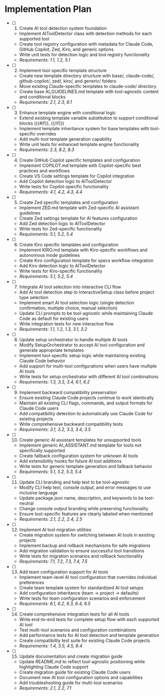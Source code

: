 # Implementation Plan

- [ ] 1. Create AI tool detection system foundation
  - Implement AIToolDetector class with detection methods for each supported tool
  - Create tool registry configuration with metadata for Claude Code, GitHub Copilot, Zed, Kiro, and generic options
  - Write unit tests for detection logic and tool registry functionality
  - _Requirements: 1.1, 1.2, 5.1_

- [ ] 2. Implement tool-specific template structure
  - Create new template directory structure with base/, claude-code/, github-copilot/, zed/, kiro/, and generic/ folders
  - Move existing Claude-specific templates to claude-code/ directory
  - Create base AI_GUIDELINES.md template with tool-agnostic content and conditional blocks
  - _Requirements: 2.1, 2.3, 8.1_

- [ ] 3. Enhance template engine with conditional logic
  - Extend existing template variable substitution to support conditional blocks ({{#if}}, {{/if}})
  - Implement template inheritance system for base templates with tool-specific overrides
  - Add multi-tool template generation capability
  - Write unit tests for enhanced template engine functionality
  - _Requirements: 2.3, 8.2, 8.3_

- [ ] 4. Create GitHub Copilot specific templates and configuration
  - Implement COPILOT.md template with Copilot-specific best practices and workflows
  - Create VS Code settings template for Copilot integration
  - Add Copilot detection logic to AIToolDetector
  - Write tests for Copilot-specific functionality
  - _Requirements: 4.1, 4.2, 4.3, 4.4_

- [ ] 5. Create Zed specific templates and configuration
  - Implement ZED.md template with Zed-specific AI assistant guidelines
  - Create Zed settings template for AI features configuration
  - Add Zed detection logic to AIToolDetector
  - Write tests for Zed-specific functionality
  - _Requirements: 5.1, 5.2, 5.4_

- [ ] 6. Create Kiro specific templates and configuration
  - Implement KIRO.md template with Kiro-specific workflows and autonomous mode guidelines
  - Create Kiro configuration template for specs workflow integration
  - Add Kiro detection logic to AIToolDetector
  - Write tests for Kiro-specific functionality
  - _Requirements: 5.1, 5.2, 5.4_

- [ ] 7. Integrate AI tool selection into interactive CLI flow
  - Add AI tool detection step to InteractiveSetup class before project type selection
  - Implement smart AI tool selection logic (single detection confirmation, multiple choice, manual selection)
  - Update CLI prompts to be tool-agnostic while maintaining Claude Code as default for existing users
  - Write integration tests for new interactive flow
  - _Requirements: 1.1, 1.2, 1.3, 3.1, 3.2_

- [ ] 8. Update setup orchestrator to handle multiple AI tools
  - Modify SetupOrchestrator to accept AI tool configuration and generate appropriate templates
  - Implement tool-specific setup logic while maintaining existing Claude Code behavior
  - Add support for multi-tool configurations when users have multiple AI tools
  - Write tests for setup orchestrator with different AI tool combinations
  - _Requirements: 1.3, 3.3, 3.4, 6.1, 6.2_

- [ ] 9. Implement backward compatibility preservation
  - Ensure existing Claude Code projects continue to work identically
  - Maintain all existing CLI flags, commands, and output formats for Claude Code users
  - Add compatibility detection to automatically use Claude Code for existing projects
  - Write comprehensive backward compatibility tests
  - _Requirements: 3.1, 3.2, 3.3, 3.4, 3.5_

- [ ] 10. Create generic AI assistant templates for unsupported tools
  - Implement generic AI_ASSISTANT.md template for tools not specifically supported
  - Create fallback configuration system for unknown AI tools
  - Add extensibility hooks for future AI tool additions
  - Write tests for generic template generation and fallback behavior
  - _Requirements: 5.1, 5.2, 5.3, 5.4_

- [ ] 11. Update CLI branding and help text to be tool-agnostic
  - Modify CLI help text, console output, and error messages to use inclusive language
  - Update package.json name, description, and keywords to be tool-neutral
  - Change console output branding while preserving functionality
  - Ensure tool-specific features are clearly labeled when mentioned
  - _Requirements: 2.1, 2.2, 2.4, 2.5_

- [ ] 12. Implement AI tool migration utilities
  - Create migration system for switching between AI tools in existing projects
  - Implement backup and rollback mechanisms for safe migrations
  - Add migration validation to ensure successful tool transitions
  - Write tests for migration scenarios and rollback functionality
  - _Requirements: 7.1, 7.2, 7.3, 7.4, 7.5_

- [ ] 13. Add team configuration support for AI tools
  - Implement team-level AI tool configuration that overrides individual preferences
  - Create team template system for standardized AI tool setups
  - Add configuration inheritance (team → project → defaults)
  - Write tests for team configuration scenarios and enforcement
  - _Requirements: 6.1, 6.2, 6.3, 6.4, 6.5_

- [ ] 14. Create comprehensive integration tests for all AI tools
  - Write end-to-end tests for complete setup flow with each supported AI tool
  - Test multi-tool scenarios and configuration combinations
  - Add performance tests for AI tool detection and template generation
  - Create compatibility test suite for existing Claude Code projects
  - _Requirements: 1.4, 3.5, 4.5, 8.4_

- [ ] 15. Update documentation and create migration guide
  - Update README.md to reflect tool-agnostic positioning while highlighting Claude Code support
  - Create migration guide for existing Claude Code users
  - Document new AI tool configuration options and capabilities
  - Add troubleshooting guide for multi-tool scenarios
  - _Requirements: 2.1, 2.2, 7.1_
